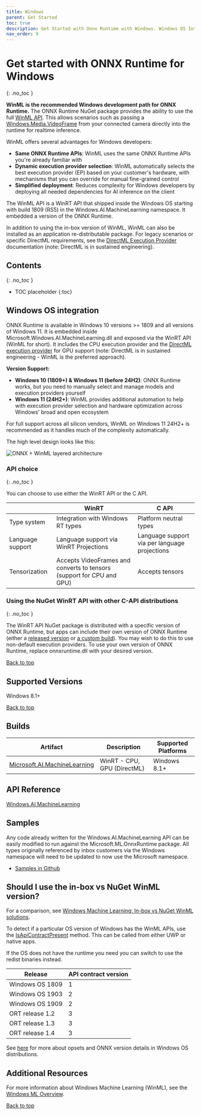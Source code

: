 ```yaml
---
title: Windows
parent: Get Started
toc: true
description: Get Started with Onnx Runtime with Windows. Windows OS Integration and requirements to install and build ORT for Windows are given.  
nav_order: 9
---
```



# Get started with ONNX Runtime for Windows 
{: .no_toc }

**WinML is the recommended Windows development path for ONNX Runtime.** The ONNX Runtime NuGet package provides the ability to use the full [WinML API](https://docs.microsoft.com/en-us/windows/ai/windows-ml/api-reference).
This allows scenarios such as passing a [Windows.Media.VideoFrame](https://docs.microsoft.com/en-us/uwp/api/Windows.Media.VideoFrame) from your connected camera directly into the runtime for realtime inference.

WinML offers several advantages for Windows developers:
- **Same ONNX Runtime APIs**: WinML uses the same ONNX Runtime APIs you're already familiar with
- **Dynamic execution provider selection**: WinML automatically selects the best execution provider (EP) based on your customer's hardware, with mechanisms that you can override for manual fine-grained control
- **Simplified deployment**: Reduces complexity for Windows developers by deploying all needed dependencies for AI inference on the client

The WinML API is a WinRT API that shipped inside the Windows OS starting with build 1809 (RS5) in the Windows.AI.MachineLearning namespace. It embedded a version of the ONNX Runtime.

In addition to using the in-box version of WinML, WinML can also be installed as an application re-distributable package. For legacy scenarios or specific DirectML requirements, see the [DirectML Execution Provider](../execution-providers/DirectML-ExecutionProvider) documentation (note: DirectML is in sustained engineering).

## Contents
{: .no_toc }

* TOC placeholder
{:toc}


## Windows OS integration

ONNX Runtime is available in Windows 10 versions >= 1809 and all versions of Windows 11. It is embedded inside Microsoft.Windows.AI.MachineLearning.dll and exposed via the WinRT API (WinML for short). It includes the CPU execution provider and the [DirectML execution provider](../execution-providers/DirectML-ExecutionProvider) for GPU support (note: DirectML is in sustained engineering - WinML is the preferred approach).

**Version Support:**
- **Windows 10 (1809+) & Windows 11 (before 24H2)**: ONNX Runtime works, but you need to manually select and manage models and execution providers yourself
- **Windows 11 (24H2+)**: WinML provides additional automation to help with execution provider selection and hardware optimization across Windows' broad and open ecosystem

For full support across all silicon vendors, WinML on Windows 11 24H2+ is recommended as it handles much of the complexity automatically.

The high level design looks like this:

![ONNX + WinML layered architecture](../../images/layered-architecture.png)

### API choice
{: .no_toc }

You can choose to use either the WinRT API or the C API.

||WinRT|C API|
|--|--|--|
|Type system| Integration with Windows RT types| Platform neutral types|
|Language support| Language support via WinRT Projections| Language support via per language projections|
|Tensorization| Accepts VideoFrames and converts to tensors (support for CPU and GPU)| Accepts tensors|

### Using the NuGet WinRT API with other C-API distributions
{: .no_toc }

The WinRT API NuGet package is distributed with a specific version of ONNX Runtime, but apps can include their own version of ONNX Runtime (either a [released version](../install/#cccwinml-installs) or [a custom build](../build/)). You may wish to do this to use non-default execution providers.
To use your own version of ONNX Runtime, replace onnxruntime.dll with your desired version.

<p><a href="#">Back to top</a></p>

## Supported Versions
Windows 8.1+



<p><a href="#">Back to top</a></p>

## Builds

|Artifact|Description|Supported Platforms|
|---|---|---|
|[Microsoft.AI.MachineLearning](https://www.nuget.org/packages/Microsoft.AI.MachineLearning)|WinRT - CPU, GPU (DirectML)|Windows 8.1+|


## API Reference
[Windows.AI.MachineLearning](https://docs.microsoft.com/en-us/windows/ai/windows-ml/api-reference)

## Samples

Any code already written for the Windows.AI.MachineLearning API can be easily modified to run against the Microsoft.ML.OnnxRuntime package. All types originally referenced by inbox customers via the Windows namespace will need to be updated to now use the Microsoft namespace.

* [Samples in Github](https://github.com/microsoft/Windows-Machine-Learning/tree/master/Samples/SqueezeNetObjectDetection/Desktop/cpp)

## Should I use the in-box vs NuGet WinML version?

For a comparison, see [Windows Machine Learning: In-box vs NuGet WinML solutions](https://docs.microsoft.com/en-us/windows/ai/windows-ml/#in-box-vs-nuget-winml-solutions).

To detect if a particular OS version of Windows has the WinML APIs, use the [IsApiContractPresent](https://docs.microsoft.com/en-us/uwp/api/windows.foundation.metadata.apiinformation.isapicontractpresent) method.  This can be called from either UWP or native apps.

If the OS does not have the runtime you need you can switch to use the redist binaries instead.

|Release|API contract version|
|--|--|
|Windows OS 1809| 1|
|Windows OS 1903| 2|
|Windows OS 1909| 2|
|ORT release 1.2| 3|
|ORT release 1.3| 3|
|ORT release 1.4| 3|

See [here](https://docs.microsoft.com/en-us/windows/ai/windows-ml/onnx-versions) for more about opsets and ONNX version details in Windows OS distributions.

## Additional Resources

For more information about Windows Machine Learning (WinML), see the [Windows ML Overview](https://learn.microsoft.com/en-us/windows/ai/new-windows-ml/overview).

<p><a href="#">Back to top</a></p>